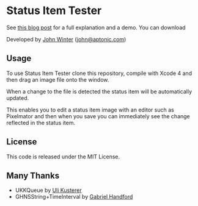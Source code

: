# Status Item Tester

See [this blog post](http://www.shipsomecode.com/software/a-tool-for-designing-better-os-x-status-items/) for a full explanation and a demo.
You can download 

Developed by [John Winter](http://shipsomecode.com) (john@aptonic.com)

## Usage

To use Status Item Tester clone this repository, compile with Xcode 4 and then drag an image file onto the window. 

When a change to the file is detected
the status item will be automatically updated. 

This enables you to edit a status item image with an editor such as Pixelmator
and then when you save you can immediately see the change reflected in the status item.

## License

This code is released under the MIT License.

## Many Thanks 

* UKKQueue by [Uli Kusterer](http://www.zathras.de/angelweb/sourcecode.htm)
* GHNSString+TimeInterval by [Gabriel Handford](http://rel.me/)
